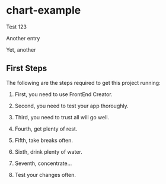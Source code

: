 # chart-example

Test 123

Another entry

Yet, another

## First Steps
The following are the steps required to get this project running:

1. First, you need to use FrontEnd Creator.

2. Second, you need to test your app thoroughly.

3. Third, you need to trust all will go well.

4. Fourth, get plenty of rest.

5. Fifth, take breaks often.

6. Sixth, drink plenty of water.

7. Seventh, concentrate...

8. Test your changes often.